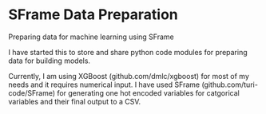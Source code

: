 # SFrame Data Preparation

Preparing data for machine learning using SFrame

I have started this to store and share python code modules for preparing data for building models.

Currently, I am using XGBoost (github.com/dmlc/xgboost) for most of my needs and it requires numerical input. I have used SFrame (github.com/turi-code/SFrame) for generating one hot encoded variables for catgorical variables and their final output to a CSV.
